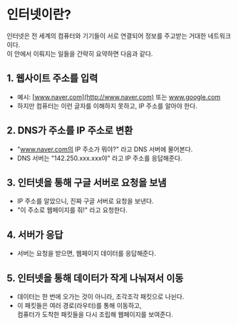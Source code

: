 # 인터넷이란?

인터넷은 전 세계의 컴퓨터와 기기들이 서로 연결되어 정보를 주고받는 거대한 네트워크이다.  
이 안에서 이뤄지는 일들을 간략히 요약하면 다음과 같다.

## 1. 웹사이트 주소를 입력
- 예시: [www.naver.com](http://www.naver.com) 또는 www.google.com
- 하지만 컴퓨터는 이런 글자를 이해하지 못하고, IP 주소를 알아야 한다.

## 2. DNS가 주소를 IP 주소로 변환
- "www.naver.com의 IP 주소가 뭐야?" 라고 DNS 서버에 물어본다.
- DNS 서버는 "142.250.xxx.xxx야" 라고 IP 주소를 응답해준다.

## 3. 인터넷을 통해 구글 서버로 요청을 보냄
- IP 주소를 알았으니, 진짜 구글 서버로 요청을 보낸다.
- "이 주소로 웹페이지를 줘!" 라고 요청한다.

## 4. 서버가 응답
- 서버는 요청을 받으면, 웹페이지 데이터를 응답해준다.

## 5. 인터넷을 통해 데이터가 작게 나눠져서 이동
- 데이터는 한 번에 오가는 것이 아니라, 조각조각 패킷으로 나뉜다.
- 이 패킷들은 여러 경로(라우터)를 통해 이동하고,  
  컴퓨터가 도착한 패킷들을 다시 조립해 웹페이지를 보여준다.
